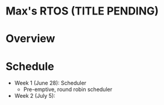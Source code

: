 # Max's RTOS (TITLE PENDING)

# Overview

# Schedule

* Week 1 (June 28): Scheduler
    * Pre-emptive, round robin scheduler
* Week 2 (July 5): 

